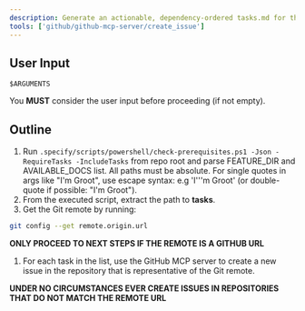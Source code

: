 ```yaml
---
description: Generate an actionable, dependency-ordered tasks.md for the feature based on available design artifacts.
tools: ['github/github-mcp-server/create_issue']
---
```


## User Input

```text
$ARGUMENTS
```

You **MUST** consider the user input before proceeding (if not empty).

## Outline

1. Run `.specify/scripts/powershell/check-prerequisites.ps1 -Json -RequireTasks -IncludeTasks` from repo root and parse FEATURE_DIR and AVAILABLE_DOCS list. All paths must be absolute. For single quotes in args like "I'm Groot", use escape syntax: e.g 'I'\''m Groot' (or double-quote if possible: "I'm Groot").
1. From the executed script, extract the path to **tasks**.
1. Get the Git remote by running:

```bash
git config --get remote.origin.url
```

**ONLY PROCEED TO NEXT STEPS IF THE REMOTE IS A GITHUB URL**

1. For each task in the list, use the GitHub MCP server to create a new issue in the repository that is representative of the Git remote.

**UNDER NO CIRCUMSTANCES EVER CREATE ISSUES IN REPOSITORIES THAT DO NOT MATCH THE REMOTE URL**
